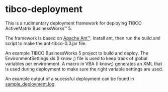 # tibco-deployment
This is a rudimentary deployment framework for deploying TIBCO ActiveMatrix BusinessWorks™ 5.

The framework is based on [Apache Ant™](http://ant.apache.org/). Install ant, then run the build.xml script to make the ant-tibco-0.3.jar file.

An example TIBCO BusinessWorks 5 project to build and deploy. The EnvironmentSettings.xls (I know ;) file is used to keep track of global variables per environment. A macro in VBA (I know;) generates an XML that is used during deployment to make sure the right variable settings are used.

An example output of a sucessful deployment can be found in [sample_deployment.log](samples/EchoService/sample_deployment.log).
